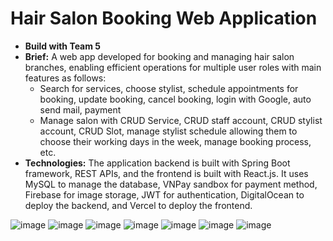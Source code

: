 <h1>Hair Salon Booking Web Application</h1>
<ul>
    <li><strong>Build with Team 5</strong></li>
    <li>
        <strong>Brief:</strong> A web app developed for booking and managing hair salon branches, enabling efficient operations for multiple user roles with main features as follows:
        <ul>
            <li>Search for services, choose stylist, schedule appointments for booking, update booking, cancel booking, login with Google, auto send mail, payment</li>
            <li>Manage salon with CRUD Service, CRUD staff account, CRUD stylist account, CRUD Slot, manage stylist schedule allowing them to choose their working days in the week, manage booking process, etc.</li>
        </ul>
    </li>
    <li>
        <strong>Technologies:</strong> The application backend is built with Spring Boot framework, REST APIs, and the frontend is built with React.js. It uses MySQL to manage the database, VNPay sandbox for payment method, Firebase for image storage, JWT for authentication, DigitalOcean to deploy the backend, and Vercel to deploy the frontend.
    </li>
</ul>


![image](https://github.com/user-attachments/assets/19a4baac-fb08-4ca2-8ca6-452980c4e038)
![image](https://github.com/user-attachments/assets/37e38f8c-d5b3-40c9-9742-8175a740f4f4)
![image](https://github.com/user-attachments/assets/e8a0c891-4f89-43b3-83b8-8008b400446f)
![image](https://github.com/user-attachments/assets/709aa23c-9d7f-4094-a841-ab79daf99082)
![image](https://github.com/user-attachments/assets/4bb6cdaa-d5d7-4aad-b03c-7560f83e0673)
![image](https://github.com/user-attachments/assets/2d249175-337e-4ddf-b0ab-28bea4bd4b41)
![image](https://github.com/user-attachments/assets/ca0a7a37-3e64-4ddf-8280-6ad7942efb6e)


